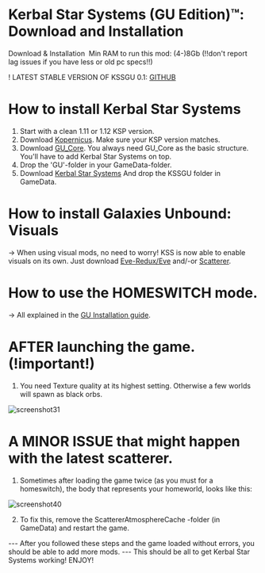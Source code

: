 # Kerbal Star Systems (GU Edition)™: Download and Installation
Download & Installation 
Min RAM to run this mod: (4-)8Gb (!!don't report lag issues if you have less or old pc specs!!)

! LATEST STABLE VERSION OF KSSGU 0.1: [GITHUB](https://github.com/StarCrusher96/Kerbal-Star-Systems-GU-Edition-/releases/tag/0.1)


# How to install Kerbal Star Systems

1. Start with a clean 1.11 or 1.12 KSP version. 
2. Download [Kopernicus](https://github.com/kopernicus/kopernicus/releases). Make sure your KSP version matches.
3. Download [GU_Core](https://github.com/StarCrusher96/Galaxies-Unbound-A-Stellar-Odyssey/releases). You always need GU_Core as the basic structure. You'll have to add Kerbal Star Systems on top.
4. Drop the 'GU'-folder in your GameData-folder.
5. Download [Kerbal Star Systems](https://github.com/StarCrusher96/Kerbal-Star-Systems-GU-Edition-/releases) And drop the KSSGU folder in GameData.

# How to install Galaxies Unbound: Visuals

  → When using visual mods, no need to worry! KSS is now able to enable visuals on its own. Just download [Eve-Redux/Eve](https://github.com/LGhassen/EnvironmentalVisualEnhancements/releases/) and/-or [Scatterer](https://github.com/LGhassen/Scatterer/releases).


# How to use the HOMESWITCH mode.

  → All explained in the [GU Installation guide](https://github.com/StarCrusher96/Galaxies-Unbound-A-Stellar-Odyssey).


# AFTER launching the game. (!important!)

1. You need Texture quality at its highest setting. Otherwise a few worlds will spawn as black orbs. 

![screenshot31](https://cdn.discordapp.com/attachments/527312263854424067/795708645983256607/Settings.PNG)


# A MINOR ISSUE that might happen with the latest scatterer.

1. Sometimes after loading the game twice (as you must for a homeswitch), the body that represents your homeworld, looks like this:

![screenshot40](https://cdn.discordapp.com/attachments/543910002138808330/929084045982306304/unknown.png)

2. To fix this, remove the ScattererAtmosphereCache -folder (in GameData) and restart the game.



--- After you followed these steps and the game loaded without errors, you should be able to add more mods.
--- This should be all to get Kerbal Star Systems working! ENJOY!
